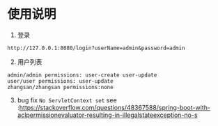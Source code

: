 # 使用说明
1. 登录 
```
http://127.0.0.1:8080/login?userName=admin&password=admin
```
2. 用户列表
```
admin/admin permissions: user-create user-update
user/user permissions: user-update
zhangsan/zhangsan permissions:none
```
3. bug fix ```No ServletContext set```
see :https://stackoverflow.com/questions/48367588/spring-boot-with-aclpermissionevaluator-resulting-in-illegalstateexception-no-s
